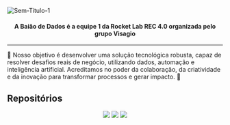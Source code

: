 ![Sem-Título-1](https://github.com/user-attachments/assets/2bdbde2a-54de-4b4b-9228-88f1035b96b5)

<h4 align="center">A Baião de Dados é a equipe 1 da Rocket Lab REC 4.0 organizada pelo grupo Visagio</h4>

---

<p> 🎯 Nosso objetivo é desenvolver uma solução tecnológica robusta, capaz de resolver desafios reais de negócio, utilizando dados, automação e inteligência artificial. Acreditamos no poder da colaboração, da criatividade e da inovação para transformar processos e gerar impacto. 🚀 </p>

## Repositórios

<p align="center">
    <a href="https://github.com/Baiao-de-Dados/rpe-frontend" target="_blank"><img src="https://github-readme-stats.vercel.app/api/pin/?username=Baiao-de-Dados&repo=rpe-frontend&show_owner=true&bg_color=efe1c9&title_color=342619&icon_color=b16b31&text_color=342619&hide_border=true" /></a>
      <a href="https://github.com/Baiao-de-Dados/rpe-backend" target="_blank"><img src="https://github-readme-stats.vercel.app/api/pin/?username=Baiao-de-Dados&repo=rpe-backend&show_owner=true&bg_color=efe1c9&title_color=342619&icon_color=b16b31&text_color=342619&hide_border=true" /></a>
    <a href="https://github.com/Baiao-de-Dados/rpe-data" target="_blank"><img src="https://github-readme-stats.vercel.app/api/pin/?username=Baiao-de-Dados&repo=rpe-Data&show_owner=true&bg_color=efe1c9&title_color=342619&icon_color=b16b31&text_color=342619&hide_border=true" /></a>
</p
